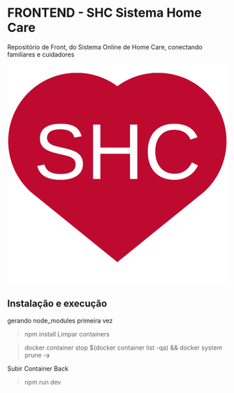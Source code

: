 
# FRONTEND - SHC Sistema Home Care

Repositório de Front, do Sistema Online de Home Care, conectando familiares e cuidadores


![Alt text](img/logo.svg)

## Instalação e execução

gerando node_modules primeira vez
> npm install
Limpar containers

> docker container stop $(docker container list -qa) && docker system prune -a

Subir Container Back
> npm run dev